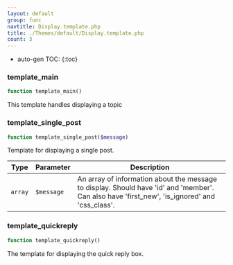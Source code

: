 ```yaml
---
layout: default
group: func
navtitle: Display.template.php
title: ./Themes/default/Display.template.php
count: 3
---
```

* auto-gen TOC:
{:toc}
### template_main

```php
function template_main()
```
This template handles displaying a topic



### template_single_post

```php
function template_single_post($message)
```
Template for displaying a single post.



Type|Parameter|Description
---|---|---
`array`|`$message`|An array of information about the message to display. Should have 'id' and 'member'. Can also have 'first_new', 'is_ignored' and 'css_class'.

### template_quickreply

```php
function template_quickreply()
```
The template for displaying the quick reply box.



